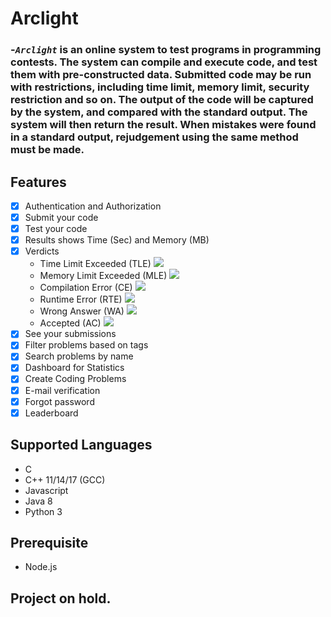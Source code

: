 # Arclight

### -<code><b><i>Arclight</i></b></code> is an online system to test programs in programming contests. The system can compile and execute code, and test them with pre-constructed data. Submitted code may be run with restrictions, including time limit, memory limit, security restriction and so on. The output of the code will be captured by the system, and compared with the standard output. The system will then return the result. When mistakes were found in a standard output, rejudgement using the same method must be made.

## Features

- [x] Authentication and Authorization
- [x] Submit your code
- [x] Test your code
- [x] Results shows Time (Sec) and Memory (MB)
- [x] Verdicts
  - Time Limit Exceeded (TLE) ![](https://www.codechef.com/misc/clock_error.png)
  - Memory Limit Exceeded (MLE) ![](https://www.codechef.com/misc/runtime-error.png)
  - Compilation Error (CE) ![](https://s3.amazonaws.com/codechef_shared/misc/alert-icon.gif)
  - Runtime Error (RTE) ![](https://www.codechef.com/misc/runtime-error.png)
  - Wrong Answer (WA) ![](https://www.codechef.com/misc/cross-icon.gif)
  - Accepted (AC) ![](https://www.codechef.com/misc/tick-icon.gif)
- [x] See your submissions
- [x] Filter problems based on tags
- [x] Search problems by name
- [x] Dashboard for Statistics
- [x] Create Coding Problems
- [x] E-mail verification
- [x] Forgot password
- [x] Leaderboard

## Supported Languages

- C
- C++ 11/14/17 (GCC)
- Javascript
- Java 8
- Python 3

## Prerequisite

- Node.js

## Project on hold.
